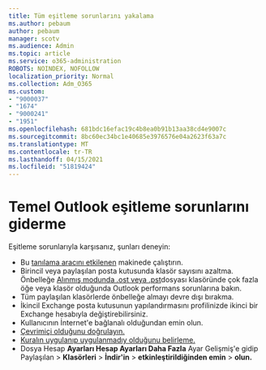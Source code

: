 ```yaml
---
title: Tüm eşitleme sorunlarını yakalama
ms.author: pebaum
author: pebaum
manager: scotv
ms.audience: Admin
ms.topic: article
ms.service: o365-administration
ROBOTS: NOINDEX, NOFOLLOW
localization_priority: Normal
ms.collection: Adm_O365
ms.custom:
- "9000037"
- "1674"
- "9000241"
- "1951"
ms.openlocfilehash: 681bdc16efac19c4b8ea0b91b13aa38cd4e9007c
ms.sourcegitcommit: 8bc60ec34bc1e40685e3976576e04a2623f63a7c
ms.translationtype: MT
ms.contentlocale: tr-TR
ms.lasthandoff: 04/15/2021
ms.locfileid: "51819424"
---
```

# <a name="basic-outlook-sync-troubleshooting"></a>Temel Outlook eşitleme sorunlarını giderme

Eşitleme sorunlarıyla karşısanız, şunları deneyin:

- Bu [tanılama aracını etkilenen](https://aka.ms/sara-outlooksendreceive) makinede çalıştırın.
- Birincil veya paylaşılan posta kutusunda klasör sayısını azaltma. Önbelleğe [Alınmış modunda .ost veya .pst](https://support.microsoft.com/help/2768656/outlook-performance-issues-when-there-are-too-many-items-or-folders-in)dosyası klasöründe çok fazla öğe veya klasör olduğunda Outlook performans sorunlarına bakın.
- Tüm paylaşılan klasörlerde önbelleğe almayı devre dışı bırakma.
- İkincil Exchange posta kutusunun yapılandırmasını profilinizde ikinci bir Exchange hesabıyla değiştirebilirsiniz.
- Kullanıcının İnternet'e bağlanalı olduğundan emin olun. 
- [Çevrimiçi olduğunu doğrulayın.](https://support.office.com/article/2460e4a8-16c7-47fc-b204-b1549275aac9)
- [Kuralın uygulanıp uygulanmadıy olduğunu belirleme.](https://support.office.com/article/C24F5DEA-9465-4DF4-AD17-A50704D66C59)
- Dosya Hesap **Ayarları Hesap Ayarları Daha Fazla** Ayar Gelişmiş'e gidip Paylaşılan   >  **Klasörleri**  >  **İndir'in**  >  **etkinleştirildiğinden emin**  >  **olun.**
